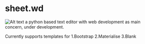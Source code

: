 # sheet.wd

![Alt text](http://i68.tinypic.com/23lnsqt.png "Optional title")
a python based text editor with web development as main concern, under development.



Currently supports templates for
1.Bootstrap
2.Materialise 
3.Blank

